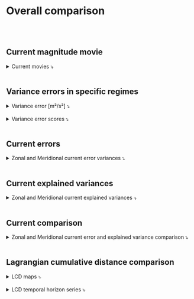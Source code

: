 # Overall comparison

<br>

<br>

## Current magnitude movie 
 
<details>
<summary>Current movies ⤵️  </summary>

<br>  



 
<center>
<video controls width="1000">
  <source src="../_static/movie_intercomp_Mediterranean_uv.mp4" type="video/mp4" />  
</video>
</center>

</details>
 

 <br>
 
    
## Variance errors in specific regimes

<details>
<summary>Variance error [m²/s²] ⤵️  </summary>
    
<br>  


<table>
  <thead>
    <tr> 
      <th></th>
      <th colspan="2">Variance error u [m²/s²]</th>
      <th colspan="2">Variance error v [m²/s²]</th>
    </tr>
  </thead>
  <tbody>
    <tr> 
      <td> </td>
      <td> coastal </td> 
      <td> offshore </td>
      <td> coastal </td> 
      <td> offshore </td>
    </tr>
    <tr> 
    <tr> 
      <td><strong>DUACS</strong></td>
      <td> 0.026996 </td>
      <td> 0.014334</td> 
      <td>0.022181</td>
      <td> 0.010092</td>
    </tr>
    <tr> 
      <td><strong>MIOST</strong></td>
      <td> 0.014381</td>
      <td> 0.011602</td> 
      <td> 0.014125</td>
      <td> 0.008122</td>
    </tr>
    <tr> 
      <td><strong>dADR-SR</strong></td>
      <td> 0.030012</td>
      <td> 0.013004</td> 
      <td> 0.022478</td>
      <td> 0.011580</td>
    </tr> 
    <tr> 
      <td><strong>BFN-QG</strong></td>
      <td> 0.025305</td>
      <td> 0.013400</td> 
      <td> 0.021981</td>
      <td> 0.009097</td>
    </tr> 
  </tbody>
</table> 


</details>
 
<br>

<details>
<summary>Variance error scores ⤵️  </summary>
    
<br> 

 

<table>
  <thead>
    <tr> 
      <th></th>
      <th colspan="2">Variance error score u</th>
      <th colspan="2">Variance error score v</th>
    </tr>
  </thead>
  <tbody>
    <tr> 
      <td> </td>
      <td> coastal </td>
      <td> offshore </td> 
      <td> coastal </td> 
      <td> offshore </td>
    </tr>
    <tr> 
    <tr> 
      <td><strong>DUACS</strong></td>
      <td> 46.84 %</td>
      <td> 04.48 %</td> 
      <td>47.40 %</td>
      <td> -37.62 %</td>
    </tr>
    <tr> 
      <td><strong>MIOST</strong></td>
      <td> 60.01 %</td>
      <td> 22.69 %</td> 
      <td> 51.33 %</td>
      <td> -10.75 %</td>
    </tr>
    <tr> 
      <td><strong>dADR-SR</strong></td>
      <td> 44.45 %</td>
      <td> 13.34 %</td> 
      <td> 46.91 %</td>
      <td> -57.90 %</td>
    </tr> 
    <tr> 
      <td><strong>BFN-QG</strong></td>
      <td> 48.50 %</td>
      <td> 10.71 %</td> 
      <td> 47.91 %</td>
      <td> -24.05 %</td>
    </tr> 
  </tbody>
</table>


</details>
 
 
<br>

## Current errors  
 
<details>
<summary>Zonal and Meridional current error variances ⤵️  </summary>

<br> 
 

</details>
 

<br>

## Current explained variances
  
<details>
<summary>Zonal and Meridional current explained variances ⤵️  </summary>

<br> 
 


</details>
 

<br>

## Current comparison

<details>
<summary>Zonal and Meridional current error and explained variance comparison ⤵️  </summary>

<br> 
 
 
  
<br> 
 

</details>
 

<br>

## Lagrangian cumulative distance comparison

<details>
<summary>LCD maps ⤵️  </summary>

<br>  
 
</details>
 
<br> 

<details>
<summary>LCD temporal horizon series ⤵️  </summary>

<br> 
 
 

<br>  